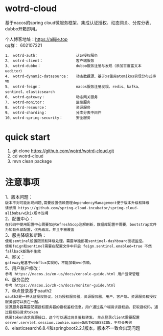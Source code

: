 # wotrd-cloud
基于nacos的spring cloud微服务框架、集成认证授权、动态网关、分库分表、dubbo开箱即用。  

个人博客地址：https://ailijie.top  
qq群：  602107221

```
1、 wotrd-auth：                 认证授权服务
2、 wotrd-client：               客户端服务
3、 wotrd-dubbo：                dubbo服务注册与发现（添加百度富文本ueditor）
4、 wotrd-dynamic-datasource：   动态数据源、基于xa使用atomikos实现分布式事物
5、 wotrd-feign：                nacos服务注册发现、redis、kafka、sentinel、elasticsearch
6、 wotrd-gateway：              动态网关服务
7、 wotrd-monitor：              监控服务
8、 wotrd-resource：             资源服务
9、 wotrd-sharding：             分库分表中间件  
10、wotrd-spring-security：      安全服务
```

# quick start  
1. git clone https://github.com/wotrd/wotrd-cloud.git
2. cd wotrd-cloud  
3. mvn clean package 



# 注意事项  
1、版本问题：   
```版本不对可能出现问题,需要设置依赖管理dependencyManagement便于版本升级和降级```  
```请参照 https://github.com/spring-cloud-incubator/spring-cloud-alibaba/wiki/版本说明```   
2、配置中心：  
```在代码中使用配置中心需要加@RefreshScop注解刷新，数据库配置不需要，bootstrap文件为加载外部配置，优先级高，并且不被覆盖```  
3、服务降级和断路：  
```使用sentinel设置限流和降级处理，需要单独部署sentinel-dashboard面板监控。```  
```使用feign和sentinel需要在配置文件中开启 feign.sentinel.enabled=true 不然fallback断路不生效```   
4、网关：  
```gateway是基于webflux实现的，不能加载mvc依赖。```     
5、用户账户修改：  
```参考 https://nacos.io/en-us/docs/console-guide.html 用户登录管理```    
6、服务监控  
```参考 https://nacos.io/zh-cn/docs/monitor-guide.html```  
7、单点登录基于oauth2  
```oauth2是一种认证授权协议，分为授权服务器，资源服务器，用户，客户端。资源服务和授权服务器可以放在一起。```  
```资源服务器需要配置授权服务器的授权鉴权信息，用户通过客户端请求授权后，获取授权码，通过授权码请求token```    
```携带token请求资源接口，这个可以通过网关鉴权转发。```
```单点登录client需要配置 server.servlet.session.cookie.name=OAUTH2SESSION，不然会失败```  
8、elasticsearch6.8.4和springboot2.2.1版本，版本不一致会出现问题


